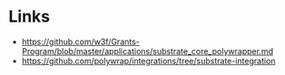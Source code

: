 
# Links
- https://github.com/w3f/Grants-Program/blob/master/applications/substrate_core_polywrapper.md
- https://github.com/polywrap/integrations/tree/substrate-integration
